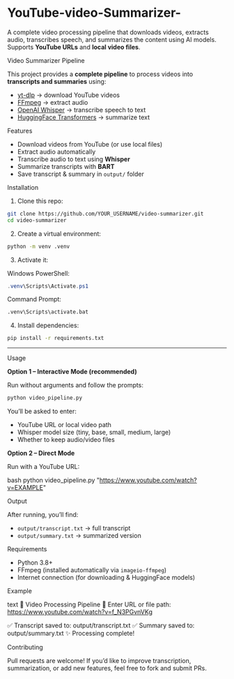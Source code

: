 # YouTube-video-Summarizer-
A complete video processing pipeline that downloads videos, extracts audio, transcribes speech, and summarizes the content using AI models.   Supports **YouTube URLs** and **local video files**.




 Video Summarizer Pipeline

This project provides a **complete pipeline** to process videos into **transcripts and summaries** using:

* [yt-dlp](https://github.com/yt-dlp/yt-dlp) → download YouTube videos
* [FFmpeg](https://ffmpeg.org/) → extract audio
* [OpenAI Whisper](https://github.com/openai/whisper) → transcribe speech to text
* [HuggingFace Transformers](https://huggingface.co/transformers/) → summarize text



 Features

*  Download videos from YouTube (or use local files)
*  Extract audio automatically
*  Transcribe audio to text using **Whisper**
*  Summarize transcripts with **BART**
*  Save transcript & summary in `output/` folder



  Installation

1. Clone this repo:

```bash
git clone https://github.com/YOUR_USERNAME/video-summarizer.git
cd video-summarizer
```

2. Create a virtual environment:

```bash
python -m venv .venv
```

3. Activate it:

Windows PowerShell:

  ```powershell
  .venv\Scripts\Activate.ps1
  ```
  Command Prompt:

  ```cmd
  .venv\Scripts\activate.bat
  ```

4. Install dependencies:

```bash
pip install -r requirements.txt
```

---

  Usage

 **Option 1 – Interactive Mode (recommended)**

Run without arguments and follow the prompts:

```bash
python video_pipeline.py
```

You’ll be asked to enter:

* YouTube URL or local video path
* Whisper model size (tiny, base, small, medium, large)
* Whether to keep audio/video files

**Option 2 – Direct Mode**

Run with a YouTube URL:

bash
python video_pipeline.py "https://www.youtube.com/watch?v=EXAMPLE"


 Output

After running, you’ll find:

* `output/transcript.txt` → full transcript
* `output/summary.txt` → summarized version


 Requirements

* Python 3.8+
* FFmpeg (installed automatically via `imageio-ffmpeg`)
* Internet connection (for downloading & HuggingFace models)



 Example

text
🎥 Video Processing Pipeline
🔗 Enter URL or file path: https://www.youtube.com/watch?v=f_N3PGvnVKg

✅ Transcript saved to: output/transcript.txt
✅ Summary saved to: output/summary.txt
✨ Processing complete!


 Contributing

Pull requests are welcome! If you’d like to improve transcription, summarization, or add new features, feel free to fork and submit PRs.


